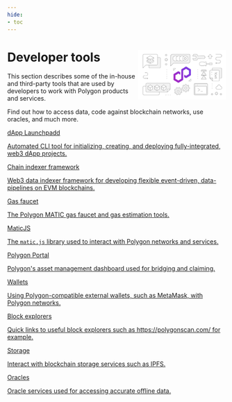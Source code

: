 ```yaml
---
hide:
- toc
---
```


<style>
   .git-revision-date-localized-plugin, .md-source-file, .md-content__button.md-icon {
      display: none;
   }
</style>

<div class="section-wrapper product-section-head">
      <div class="hero-image"><img src="../img/home/main-img.svg" loading="lazy" class="hero-image" style="width: 40%; float: right;"></div>
   <div class="hero-left">
      <h1 class="hero-heading">Developer tools</h1>
      <p class="hero-subtext">This section describes some of the in-house and third-party tools that are used by developers to work with Polygon products and services.</p>
      <p class="hero-subtext">Find out how to access data, code against blockchain networks, use oracles, and much more. </p>
   </div>
</div>
<div class="grid-container">
   <div class="grid-item">
      <a href="./dApp-development/launchpad/intro">
         <div class="product-list-item-header">
            <div class="feature-card-heading">dApp Launchpadd</div>
         </div>
         <p class="feature-paragraph">Automated CLI tool for initializing, creating, and deploying fully-integrated, web3 dApp projects.</p>
      </a>
   </div>
   <div class="grid-item">
      <a href="./chain-indexer-framework/overview">
         <div class="product-list-item-header">
            <div class="feature-card-heading">Chain indexer framework</div>
         </div>
         <p class="feature-paragraph">Web3 data indexer framework for developing flexible event-driven, data-pipelines on EVM blockchains.</p>
      </a>
   </div>
   <div class="grid-item">
      <a href="./gas/matic-faucet">
         <div class="product-list-item-header">
            <div class="feature-card-heading">Gas faucet</div>
         </div>
         <p class="feature-paragraph">The Polygon MATIC gas faucet and gas estimation tools.</p>
      </a>
   </div>
   <div class="grid-item">
      <a href="./matic-js/get-started">
         <div class="product-list-item-header">
            <div class="feature-card-heading">MaticJS</div>
         </div>
         <p class="feature-paragraph">The <code>matic.js</code> library used to interact with Polygon networks and services.</p>
      </a>
   </div>
   <div class="grid-item">
      <a href="./wallets/portal">
         <div class="product-list-item-header">
            <div class="feature-card-heading">Polygon Portal</div>
         </div>
         <p class="feature-paragraph">Polygon's asset management dashboard used for bridging and claiming.</p>
      </a>
   </div>
   <div class="grid-item">
      <a href="./wallets/getting-started">
         <div class="product-list-item-header">
            <div class="feature-card-heading">Wallets</div>
         </div>
         <p class="feature-paragraph">Using Polygon-compatible external wallets, such as MetaMask, with Polygon networks.</p>
      </a>
   </div>
   <div class="grid-item">
      <a href="https://polygonscan.com/">
         <div class="product-list-item-header">
            <div class="feature-card-heading">Block explorers</div>
         </div>
         <p class="feature-paragraph">Quick links to useful block explorers such as https://polygonscan.com/ for example.</p>
      </a>
   </div>
   <div class="grid-item">
      <a href="./storage/ipfs">
         <div class="product-list-item-header">
            <div class="feature-card-heading">Storage</div>
         </div>
         <p class="feature-paragraph">Interact with blockchain storage services such as IPFS.</p>
      </a>
   </div>
   <div class="grid-item">
      <a href="./oracles/getting-started">
         <div class="product-list-item-header">
            <div class="feature-card-heading">Oracles</div>
         </div>
         <p class="feature-paragraph">Oracle services used for accessing accurate offline data.</p>
      </a>
   </div>
</div>
</div>